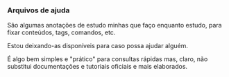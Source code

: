 ### Arquivos de ajuda

São algumas anotações de estudo minhas que faço enquanto estudo, para fixar conteúdos, tags, comandos, etc.

Estou deixando-as disponíveis para caso possa ajudar alguém. 

É algo bem simples e "prático" para consultas rápidas mas, claro, não substitui documentações e tutoriais oficiais e mais elaborados.
